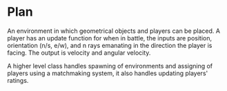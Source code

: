 # Plan

An environment in which geometrical objects and players can be placed. A 
player has an update function for when in battle, the inputs are position, 
orientation (n/s, e/w), and n rays emanating in the direction the player is 
facing. The output is velocity and angular velocity.

A higher level class handles spawning of environments and assigning of players 
using a matchmaking system, it also handles updating players' ratings.
